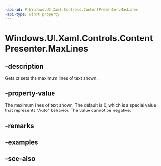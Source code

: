 ```yaml
---
-api-id: P:Windows.UI.Xaml.Controls.ContentPresenter.MaxLines
-api-type: winrt property
---
```


<!-- Property syntax
public int MaxLines { get;  set; }
-->

# Windows.UI.Xaml.Controls.ContentPresenter.MaxLines

## -description
Gets or sets the maximum lines of text shown.



## -property-value
The maximum lines of text shown. The default is 0, which is a special value that represents "Auto" behavior. The value cannot be negative.

## -remarks

## -examples

## -see-also

